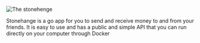 ![The stonehenge](https://static.turbosquid.com/Preview/2019/02/13__15_50_21/Lowpoly_Stonehenge_05.jpg720E3DA3-2A5D-4E28-A953-C096C27DB0D1Large.jpg) 

Stonehange is a go app for you to send and receive money to and from your friends. It is easy to use and has a public and simple API that you can run directly on your computer through Docker